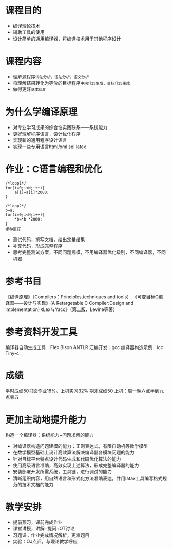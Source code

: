 # 课程目的

* 编译理论技术
* 辅助工具的使用
* 设计简单的通用编译器，将编译技术用于其他程序设计

# 课程内容

* 理解源程序`词法分析，语法分析，语义分析`
* 将理解结果转化为等价的目标程序`中间代码生成，目标代码生成`
* 做得更好`基本优化`

# 为什么学编译原理

* 对专业学习成果的综合性实践联系——系统能力
* 更好理解程序语言，设计优化程序
* 实现新的通用程序设计语言
* 实现一些专用语言html/xml sql latex 

# 作业：C语言编程和优化

```
/*loop1*/
for(i=0;i<N;i++){
    a[i]=a[i]*2000;
}

/*loop2*/
b=a;
for(i=0;i<N;i++){
    *b=*b *2000;
}
哪种更好
```

* 测试代码，撰写文档，给出定量结果
* 补充代码，形成完整程序
* 思考完整测试方案，不同问题规模，不用编译器优化级别，不同编译器，不同机器

# 参考书目
《编译原理》（Compilers：Principles,techniques and tools）
《可变目标C编译器——设计与实现》(A Retargetable C Compiler:Design and implementation)
《Lex与Yacc》（第二版，Levine等著）

# 参考资料开发工具
编译器自动生成工具：Flex Bison ANTLR
汇编开发：gcc
编译器构造示例：lcc Tiny-c

# 成绩
平时成绩50书面作业18%。上机实习32%
期末成绩50
上机：周一晚六点半到九点零五

# 更加主动地提升能力
构造一个编译器：系统能力+问题求解的能力
* 对编译器构造问题建模的能力：正则表达式，有限自动机等数学模型
* 在数学模型基础上设计高效算法解决编译器各模块问题的能力
* 针对目标平台特点设计代码生成和代码优化算法的能力
* 使用高级语言准确，高效实现上述算法，形成完整编译器的能力
* 安装部署开发所需系统，工具链，进行调试的能力
* 清晰组织内容，用自然语言和形式化方法准确表达，并用latax工具编写格式规范的技术文档的能力

# 教学安排
* 提前预习，课前完成作业
* 课堂讲授，讲解+提问+OT讨论
* 习题课：作业完成情况解析，更难题目
* 实验：OJ点评，与理论教学呼应

